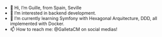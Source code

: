 - 👋 Hi, I’m Guille, from Spain, Seville
- 👀 I’m interested in backend development.
- 🌱 I’m currently learning Symfony with Hexagonal Arquitecture, DDD, all implemented with Docker.
- 📫 How to reach me: @GalletaCM on social medias!

<!---
GCalderonM/GCalderonM is a ✨ special ✨ repository because its `README.md` (this file) appears on your GitHub profile.
You can click the Preview link to take a look at your changes.
--->
